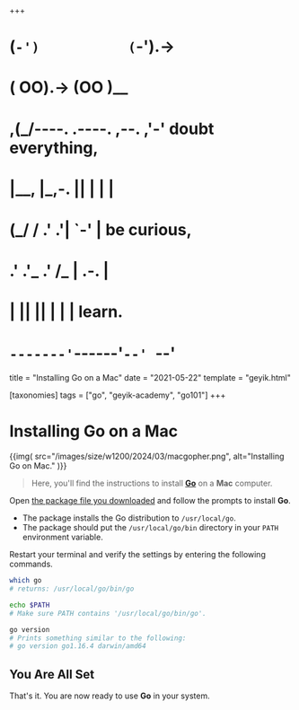 +++
#   (`-')           (`-').->
#   ( OO).->        (OO )__
# ,(_/----. .----. ,--. ,'-' doubt everything,
# |__,    |\_,-.  ||  | |  |
#  (_/   /    .' .'|  `-'  | be curious,
#  .'  .'_  .'  /_ |  .-.  |
# |       ||      ||  | |  | learn.
# `-------'`------'`--' `--'

title = "Installing Go on a Mac"
date = "2021-05-22"
template = "geyik.html"

[taxonomies]
tags = ["go", "geyik-academy", "go101"]
+++

# Installing Go on a Mac

{{img(
  src="/images/size/w1200/2024/03/macgopher.png",
  alt="Installing Go on Mac."
)}}

> Here, you'll find the instructions to install 
> [**Go**](https://golang.org/ "Go Programming Language") on 
> a **Mac** computer.

Open [the package file you downloaded](https://golang.org/dl/) and follow the 
prompts to install **Go**.

* The package installs the Go distribution to `/usr/local/go`.
* The package should put the `/usr/local/go/bin` directory in your 
  `PATH` environment variable.

Restart your terminal and verify the settings by entering the following commands.

```bash
which go
# returns: /usr/local/go/bin/go
```

```bash
echo $PATH
# Make sure PATH contains '/usr/local/go/bin/go'.
```

```bash
go version
# Prints something similar to the following:
# go version go1.16.4 darwin/amd64
```

## You Are All Set

That's it. You are now ready to use **Go** in your system.
